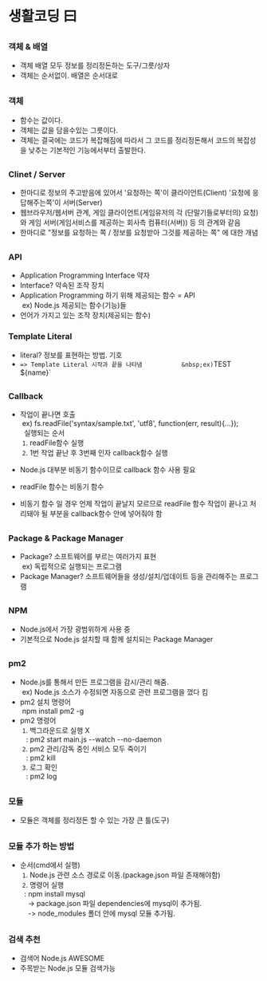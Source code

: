 # 생활코딩 曰

## 
### 객체 & 배열
- 객체 배열 모두 정보를 정리정돈하는 도구/그릇/상자
- 객체는 순서없이. 배열은 순서대로

##
### 객체
- 함수는 값이다.
- 객체는 값을 담을수있는 그릇이다. 
- 객체는 결국에는 코드가 복잡해짐에 따라서 그 코드를 정리정돈해서 코드의 복잡성을 낮추는 기본적인 기능에서부터 출발한다.

##
### Clinet / Server
- 한마디로 정보의 주고받음에 있어서 '요청하는 쪽'이 클라이언트(Client) '요청에 응답해주는쪽'이 서버(Server)
- 웹브라우저/웹서버 관계, 게임 클라이언트(게임유저의 각 (단말기들로부터의) 요청)와 게임 서버(게임서비스를 제공하는 회사측 컴퓨터(서버)) 등 의 관계와 같음
- 한마디로 "정보를 요청하는 쪽 / 정보를 요청받아 그것를 제공하는 쪽" 에 대한 개념

##
### API
- Application Programming Interface 약자     
- Interface? 약속된 조작 장치     
- Application Programming 하기 위해 제공되는 함수 = API     
&nbsp;ex) Node.js 제공되는 함수(기능)들    
- 언어가 가지고 있는 조작 장치(제공되는 함수)


### Template Literal
- literal? 정보를 표현하는 방법. 기호      
- ` => Template Literal 시작과 끝을 나타냄          
&nbsp;ex) `TEST ${name}`

##
### Callback
- 작업이 끝나면 호출    
&nbsp;ex) fs.readFile('syntax/sample.txt', 'utf8', function(err, result){...});    
&nbsp; 실행되는 순서    
&nbsp;`1`. readFile함수 실행    
&nbsp;`2`. 1번 작업 끝난 후 3번째 인자 callback함수 실행    

- Node.js 대부분 비동기 함수이므로 callback 함수 사용 필요        
- readFile 함수는 비동기 함수     
- 비동기 함수 일 경우 언제 작업이 끝날지 모르므로 readFile 함수 작업이 끝나고 처리돼야 될 부분을 callback함수 안에 넣어줘야 함



##
### Package & Package Manager
- Package? 소프트웨어를 부르는 여러가지 표현    
&nbsp;ex) 독립적으로 실행되는 프로그램 
- Package Manager? 소프트웨어들을 생성/설치/업데이트 등을 관리해주는 프로그램

##
### NPM
- Node.js에서 가장 광범위하게 사용 중
- 기본적으로 Node.js 설치할 때 함께 설치되는 Package Manager

##
### pm2
- Node.js를 통해서 만든 프로그램을 감시/관리 해줌.    
&nbsp;ex) Node.js 소스가 수정되면 자동으로 관련 프로그램을 껐다 킴
- pm2 설치 명령어    
&nbsp;npm install pm2 -g
- pm2 명령어    
&nbsp;`1`. 백그라운드로 실행 X    
&nbsp;&nbsp;&nbsp;: pm2 start main.js --watch --no-daemon    
&nbsp;`2`. pm2 관리/감독 중인 서비스 모두 죽이기    
&nbsp;&nbsp;&nbsp;: pm2 kill    
&nbsp;`3`. 로그 확인    
&nbsp;&nbsp;&nbsp;: pm2 log    

##
### 모듈
- 모듈은 객체를 정리정돈 할 수 있는 가장 큰 틀(도구)

##
### 모듈 추가 하는 방법
- 순서(cmd에서 실행)    
&nbsp;`1`. Node.js 관련 소스 경로로 이동.(package.json 파일 존재해야함)    
&nbsp;`2`. 명령어 실행         
&nbsp;&nbsp;: npm install mysql     
&nbsp;&nbsp;&nbsp;&nbsp;-> package.json 파일 dependencies에 mysql이 추가됨.    
&nbsp;&nbsp;&nbsp;&nbsp;-> node_modules 폴더 안에 mysql 모듈 추가됨.    

##
### 검색 추천
- 검색어 Node.js AWESOME
- 주목받는 Node.js 모듈 검색가능
